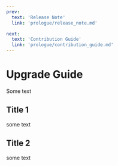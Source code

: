 ```yaml
---
prev:
  text: 'Release Note'
  link: 'prologue/release_note.md'

next:
  text: 'Contribution Guide'
  link: 'prologue/contribution_guide.md'
---
```




# Upgrade Guide

Some text

## Title 1

some text

## Title 2

some text
